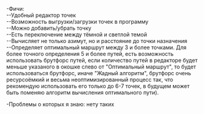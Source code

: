 -Фичи:  
--Удобный редактор точек  
--Возможность выгрузки/загрузки точек в программу  
--Можно добавить/убрать точку  
--Есть переключение между тёмной и светлой темой  
--Вычисляет не только азимут, но и расстояние до точки назначения  
--Определяет оптимальный маршрут между 3 и более точками. Для более точного определения 5 и более путей, есть возможность использовать брутфорс путей, если количество путей в редакторе будет меньше указаного в окошке слево от "Оптимальный маршрут", то будет использоваться брутфорс, иначе "Жадный алгоритм", брутфорс очень ресурсоёмкий и весьма неоптимизированный процесс так, что рекомендую использовать его только до 6-7 точек, в будущем может быть поменяю алгоритм вычисления оптимального пути).

  
-Проблемы о которых я знаю: нету таких
